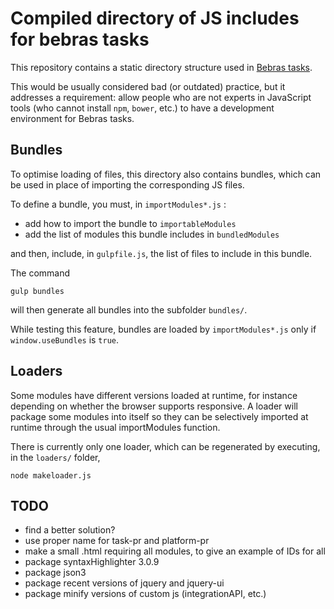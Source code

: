 # Compiled directory of JS includes for bebras tasks

This repository contains a static directory structure used in [Bebras tasks](https://github.com/France-ioi/bebras-tasks).

This would be usually considered bad (or outdated) practice, but it addresses a requirement: allow people who are not experts in JavaScript tools (who cannot install `npm`, `bower`, etc.) to have a development environment for Bebras tasks.

## Bundles

To optimise loading of files, this directory also contains bundles, which can be used in place of importing the corresponding JS files.

To define a bundle, you must, in `importModules*.js` :

* add how to import the bundle to `importableModules`
* add the list of modules this bundle includes in `bundledModules`

and then, include, in `gulpfile.js`, the list of files to include in this bundle.

The command
```
gulp bundles
```
will then generate all bundles into the subfolder `bundles/`.

While testing this feature, bundles are loaded by `importModules*.js` only if `window.useBundles` is `true`.

## Loaders

Some modules have different versions loaded at runtime, for instance depending on whether the browser supports responsive. A loader will package some modules into itself so they can be selectively imported at runtime through the usual importModules function.

There is currently only one loader, which can be regenerated by executing, in the `loaders/` folder,
```
node makeloader.js
```

## TODO

- find a better solution?
- use proper name for task-pr and platform-pr
- make a small .html requiring all modules, to give an example of IDs for all
- package syntaxHighlighter 3.0.9
- package json3
- package recent versions of jquery and jquery-ui
- package minify versions of custom js (integrationAPI, etc.)
